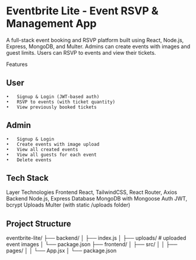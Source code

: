 

# Eventbrite Lite - Event RSVP & Management App

A full-stack event booking and RSVP platform built using React, Node.js, Express, MongoDB, and Multer. Admins can create events with images and guest limits. Users can RSVP to events and view their tickets.

Features

## User
	•	Signup & Login (JWT-based auth)
	•	RSVP to events (with ticket quantity)
	•	View previously booked tickets

## Admin
	•	Signup & Login
	•	Create events with image upload
	•	View all created events
	•	View all guests for each event
	•	Delete events

## Tech Stack

Layer	Technologies
Frontend	React, TailwindCSS, React Router, Axios
Backend	Node.js, Express
Database	MongoDB with Mongoose
Auth	JWT, bcrypt
Uploads	Multer (with static /uploads folder)

## Project Structure

eventbrite-lite/
├── backend/
│   ├── index.js
│   ├── uploads/   # uploaded event images
│   └── package.json
├── frontend/
│   ├── src/
│   │   ├── pages/
│   │   └── App.jsx
│   └── package.json
